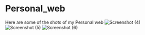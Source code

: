 # Personal_web
Here are some of the shots of my Personal web
![Screenshot (4)](https://user-images.githubusercontent.com/95139860/232220826-7eed6e38-d17f-46c7-8307-4c2379005120.png)
![Screenshot (5)](https://user-images.githubusercontent.com/95139860/232220844-54150f13-e145-4dcc-b743-5b2168418a2f.png)
![Screenshot (6)](https://user-images.githubusercontent.com/95139860/232220861-669f514d-be5a-470d-8c25-85a615106aa8.png)

